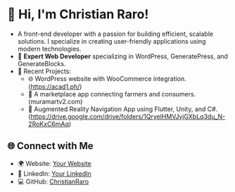 # 👋 Hi, I'm Christian Raro!
-  A front-end developer with a passion for building efficient, scalable solutions. I specialize in creating user-friendly applications using modern technologies.
- 🌟 **Expert Web Developer** specializing in WordPress, GeneratePress, and GenerateBlocks.
- 🚀 Recent Projects:
  - 🌐 WordPress website with WooCommerce integration. (https://acad1.ph/)
  - 🌾 A marketplace app connecting farmers and consumers. (muramartv2.com) 
  - 📱 Augmented Reality Navigation App using Flutter, Unity, and C#. (https://drive.google.com/drive/folders/1QryelHMVJvjGXbLq3du_N-2RoKxC6mAq)

## 🌐 Connect with Me
- 🌍 Website: [Your Website](https://chrisraro.github.io/my-portfolio/)
- 💼 LinkedIn: [Your LinkedIn](https://www.linkedin.com/in/christian-raro)
- 💻 GitHub: [ChristianRaro](https://github.com/chrisraro)
